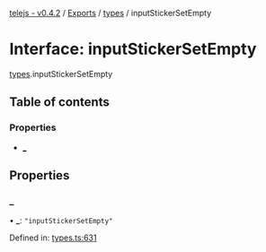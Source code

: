 [telejs - v0.4.2](../README.md) / [Exports](../modules.md) / [types](../modules/types.md) / inputStickerSetEmpty

# Interface: inputStickerSetEmpty

[types](../modules/types.md).inputStickerSetEmpty

## Table of contents

### Properties

- [\_](types.inputstickersetempty.md#_)

## Properties

### \_

• **\_**: ``"inputStickerSetEmpty"``

Defined in: [types.ts:631](https://github.com/telejs/telejs/blob/64a8dcf/src/types.ts#L631)
